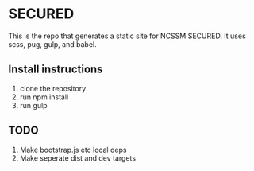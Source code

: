 # SECURED

This is the repo that generates a static site for NCSSM SECURED. It uses scss, pug, gulp, and babel.


## Install instructions
1. clone the repository
2. run npm install
3. run gulp

## TODO
1. Make bootstrap.js etc local deps
2. Make seperate dist and dev targets
